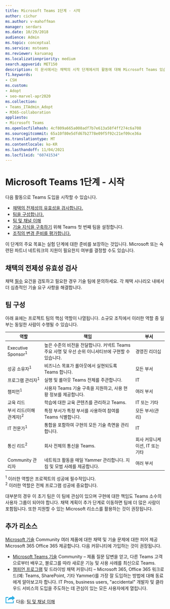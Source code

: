 ```yaml
---
title: Microsoft Teams 1단계 - 시작
author: cichur
ms.author: v-mahoffman
manager: serdars
ms.date: 10/29/2018
audience: Admin
ms.topic: conceptual
ms.service: msteams
ms.reviewer: karuanag
ms.localizationpriority: medium
search.appverid: MET150
description: 이 문서에서는 채택의 시작 단계에서의 활동에 대해 Microsoft Teams 있습니다. 설정 및 팀 계획에 Microsoft Teams 모범 사례를 이해합니다.
f1.keywords:
- CSH
ms.custom:
- Adopt
- seo-marvel-apr2020
ms.collection:
- Teams_ITAdmin_Adopt
- M365-collaboration
appliesto:
- Microsoft Teams
ms.openlocfilehash: 4cf809a665a008adf7b7e613a58f4ff274c6a708
ms.sourcegitcommit: 65a10f80e5dfd67b2778e09f5f92c21ef09ce36a
ms.translationtype: MT
ms.contentlocale: ko-KR
ms.lasthandoff: 11/04/2021
ms.locfileid: "60741534"
---
```

# <a name="microsoft-teams-adoption-phase-1---start"></a>Microsoft Teams 1단계 - 시작

다음 활동으로 Teams 도입을 시작할 수 있습니다.

- [채택의 전제성의 유효성을 검사합니다.](#validate-adoption-prerequisites)
- [팀을 구성합니다.](#assemble-your-team)
- [팀 및 채널 이해](teams-adoption-understand-teams-and-channels.md)
- [기술 지식을 구축하기](teams-adoption-your-first-teams.md) 위해 Teams 첫 번째 팀을 설정합니다.
- [조직의 변경 준비를 평가합니다.](teams-adoption-assess-readiness.md)

이 단계의 주요 목표는 실험 단계에 대한 준비를 보장하는 것입니다. Microsoft 또는 숙련된 파트너 네트워크의 지원이 필요한지 여부를 결정할 수도 있습니다.  

## <a name="validate-adoption-prerequisites"></a>채택의 전제성 유효성 검사

채택 [필수](teams-adoption-get-started.md#adoption-prerequisites) 요건을 검토하고 필요한 경우 기술 팀에 문의하세요. 각 채택 시나리오 내에서 더 심층적인 기술 요구 사항을 해결합니다.

## <a name="assemble-your-team"></a>팀 구성

아래 표에는 프로젝트 팀의 핵심 역할이 나열됩니다. 소규모 조직에서 이러한 역할 중 일부는 동일한 사람이 수행될 수 있습니다.

| 역할 | 책임 | 부서 |
| ---- | ---------------- | ---------- |
| Executive Sponsor<sup>1</sup> | 높은 수준의 비전을 전달합니다. 커넥트 Teams 주요 사명 및 우선 순위 이니셔티브에 구현할 수 있습니다. | 경영진 리더십 |
| 성공 소유자<sup>1</sup> | 비즈니스 목표가 롤아웃에서 실현되도록 Teams 합니다. | 모든 부서 |
| 프로그램 관리자<sup>1</sup> | 실행 및 롤아웃 Teams 전체를 주관합니다. | IT |
| 챔피언<sup>1</sup> | 사용자 Teams 기술 구축을 지원하고, 사용 현황 정보를 제공합니다. | 여러 부서 |
| 교육 리드 | 학습에 대한 교육 콘텐츠를 관리하고 Teams. | IT 또는 기타 |
| 부서 리드(이해 관계자)<sup>2</sup> | 특정 부서가 특정 부서를 사용하여 참여를 Teams 식별합니다. | 모든 부서(관리) |
| IT 전문가<sup>1</sup> | 통합을 포함하여 구현의 모든 기술 측면을 관리합니다. | IT |
| 통신 리드<sup>2</sup> | 회사 전체의 통신을 Teams. | 회사 커뮤니케이션, IT 또는 기타 |
| Community 관리자 | 네트워크 활동을 매일 Yammer 관리합니다. 지침 및 모범 사례를 제공합니다. | 여러 부서 |

<sup>1</sup> 이러한 역할은 프로젝트의 성공에 필수적입니다.</br>
<sup>2</sup> 이러한 역할은 전체 프로그램 성공에 중요합니다.

대부분의 경우 이 초기 팀은 이 팀에 관심이 있으며 구현에 대한 책임도 Teams 소수의 사용자 그룹이 되어야 합니다. 채택 계획이 추가 단계로 이동하면 팀에 더 많은 사람이 포함됩니다. 또한 지원할 수 있는 Microsoft 리소스를 활용하는 것이 권장됩니다. 

## <a name="additional-resources"></a>추가 리소스

[Microsoft 기술](https://aka.ms/TechCommunity) Community 여러 제품에 대한 채택 및 기술 문제에 대한 피어 제공 Microsoft 365 Office 365 제공합니다. 다음 커뮤니티에 가입하는 것이 권장됩니다.

- [Microsoft Teams 기술](https://aka.ms/TeamsCommunity) Community – 제품 질문 답변을 얻고, 다른 Teams 고객으로부터 배우고, 블로그를 따라 새로운 기능 및 사용 사례를 최신으로 Teams. 
- [챔피언 프로그램](https://aka.ms/O365Champions) 및 드라이빙 채택 커뮤니티 – Microsoft 365, Office 365 워크로드(예: Teams, SharePoint, 기타 Yammer)를 가장 잘 도입하는 방법에 대해 동료에게 알아보고자 합니다. IT Pros, business users, "accidental" 개발자 및 클라우드 서비스의 도입을 주도하는 데 관심이 있는 모든 사용자에게 열립니다.  


![다음 단계를 나타내는 아이콘입니다.](media/teams-adoption-next-icon.png) 다음: [팀 및 채널 이해](teams-adoption-understand-teams-and-channels.md)
